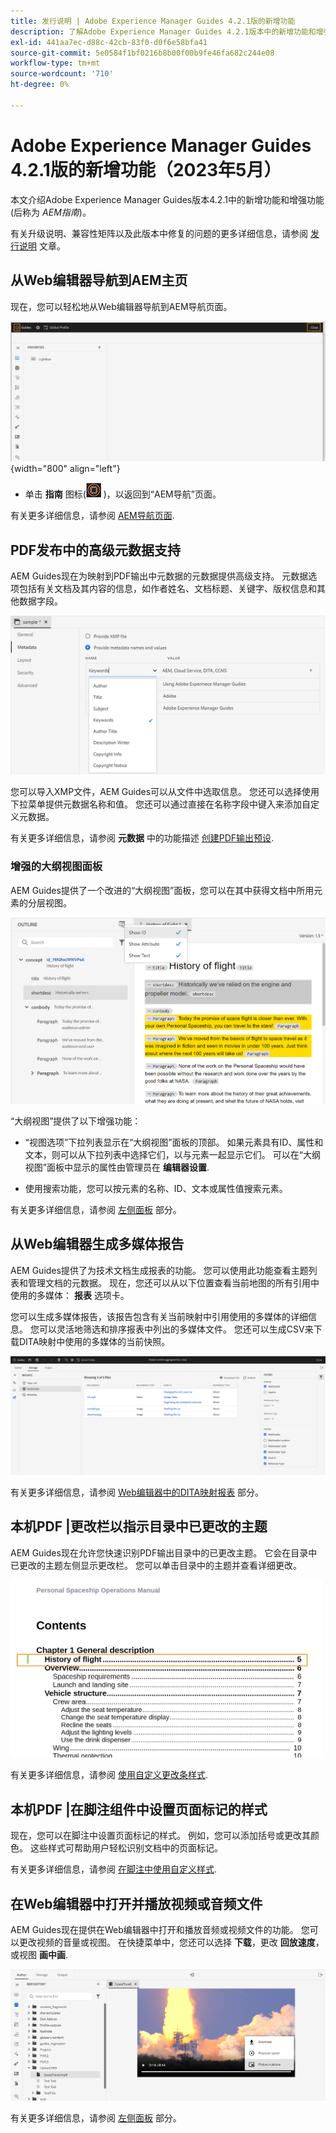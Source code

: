 ```yaml
---
title: 发行说明 | Adobe Experience Manager Guides 4.2.1版的新增功能
description: 了解Adobe Experience Manager Guides 4.2.1版本中的新增功能和增强功能
exl-id: 441aa7ec-d88c-42cb-83f0-d0f6e58bfa41
source-git-commit: 5e0584f1bf0216b8b00f00b9fe46fa682c244e08
workflow-type: tm+mt
source-wordcount: '710'
ht-degree: 0%

---
```


# Adobe Experience Manager Guides 4.2.1版的新增功能（2023年5月）

本文介绍Adobe Experience Manager Guides版本4.2.1中的新增功能和增强功能(后称为 *AEM指南*)。

有关升级说明、兼容性矩阵以及此版本中修复的问题的更多详细信息，请参阅 [发行说明](release-notes-4.2.1.md) 文章。

## 从Web编辑器导航到AEM主页

现在，您可以轻松地从Web编辑器导航到AEM导航页面。

![](assets/web-editor-launch-page.png){width="800" align="left"}

* 单击 **指南** 图标(![](assets/aem-guides-icon.png) )，以返回到“AEM导航”页面。


有关更多详细信息，请参阅 [AEM导航页面](../user-guide/web-editor-launch-editor.md#id2056BG00RZJ).

## PDF发布中的高级元数据支持

AEM Guides现在为映射到PDF输出中元数据的元数据提供高级支持。 元数据选项包括有关文档及其内容的信息，如作者姓名、文档标题、关键字、版权信息和其他数据字段。

<img src="assets/pdf-metadata.png" alt=" 原生pdf元数据">

您可以导入XMP文件，AEM Guides可以从文件中选取信息。 您还可以选择使用下拉菜单提供元数据名称和值。 您还可以通过直接在名称字段中键入来添加自定义元数据。

有关更多详细信息，请参阅 **元数据** 中的功能描述 [创建PDF输出预设](../web-editor/native-pdf-web-editor.md).

### 增强的大纲视图面板

AEM Guides提供了一个改进的“大纲视图”面板，您可以在其中获得文档中所用元素的分层视图。

<img src="assets/select-element-content-outline-view_cs.png" alt=" 原生pdf元数据">

“大纲视图”提供了以下增强功能：

* “视图选项”下拉列表显示在“大纲视图”面板的顶部。 如果元素具有ID、属性和文本，则可以从下拉列表中选择它们，以与元素一起显示它们。 可以在“大纲视图”面板中显示的属性由管理员在 **编辑器设置**.

* 使用搜索功能，您可以按元素的名称、ID、文本或属性值搜索元素。

有关更多详细信息，请参阅 [左侧面板](../user-guide/web-editor-features.md#id2051EA0M0HS) 部分。

## 从Web编辑器生成多媒体报告

AEM Guides提供了为技术文档生成报表的功能。  您可以使用此功能查看主题列表和管理文档的元数据。 现在，您还可以从以下位置查看当前地图的所有引用中使用的多媒体： **报表** 选项卡。

您可以生成多媒体报告，该报告包含有关当前映射中引用使用的多媒体的详细信息。 您可以灵活地筛选和排序报表中列出的多媒体文件。
您还可以生成CSV来下载DITA映射中使用的多媒体的当前快照。

<img src="assets/web-editor-reports-multimedia.png" alt="多媒体报告" width="600">

有关更多详细信息，请参阅 [Web编辑器中的DITA映射报表](../user-guide/reports-web-editor.md) 部分。

## 本机PDF |更改栏以指示目录中已更改的主题

AEM Guides现在允许您快速识别PDF输出目录中的已更改主题。  它会在目录中已更改的主题左侧显示更改栏。 您可以单击目录中的主题并查看详细更改。

<img src="assets/change-marker-toc.png" alt="目录中的更改标记 " width="500">

有关更多详细信息，请参阅 [使用自定义更改条样式](../native-pdf/change-bar-style.md).



## 本机PDF |在脚注组件中设置页面标记的样式

现在，您可以在脚注中设置页面标记的样式。 例如，您可以添加括号或更改其颜色。 这些样式可帮助用户轻松识别文档中的页面标记。

有关更多详细信息，请参阅 [在脚注中使用自定义样式](../native-pdf/footnote-number-style.md).

## 在Web编辑器中打开并播放视频或音频文件

AEM Guides现在提供在Web编辑器中打开和播放音频或视频文件的功能。 您可以更改视频的音量或视图。 在快捷菜单中，您还可以选择 **下载**，更改 **回放速度**，或视图 **画中画**.

<img src="assets/video-web-editor.png" alt="播放视频" width="600">

有关更多详细信息，请参阅 [左侧面板](../user-guide/web-editor-features.md#id2051EA0M0HS) 部分。
